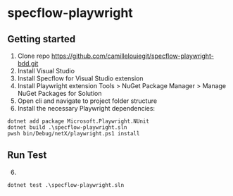 # specflow-playwright


## Getting started
1. Clone repo https://github.com/camillelouiegit/specflow-playwright-bdd.git
2. Install Visual Studio
3. Install Specflow for Visual Studio extension
4. Install Playwright extension Tools > NuGet Package Manager > Manage NuGet Packages for Solution
5. Open cli and navigate to project folder structure
6. Install the necessary Playwright dependencies:
```
dotnet add package Microsoft.Playwright.NUnit
dotnet build .\specflow-playwright.sln
pwsh bin/Debug/netX/playwright.ps1 install

```

## Run Test
6. 
```
dotnet test .\specflow-playwright.sln

```